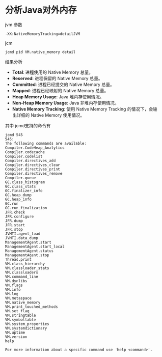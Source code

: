 
# 分析Java对外内存


jvm 参数
```
-XX:NativeMemoryTracking=detailJVM
```

jcm
```
jcmd pid VM.native_memory detail
```

结果分析
-   **Total**: 进程使用的 Native Memory 总量。
-   **Reserved**: 进程保留的 Native Memory 总量。
-   **Committed**: 进程已经提交的 Native Memory 总量。
-   **Mapped**: 进程已经映射的 Native Memory 总量。
-   **Heap Memory Usage**: Java 堆内存使用情况。
-   **Non-Heap Memory Usage**: Java 非堆内存使用情况。
-   **Native Memory Tracking**: 使用 Native Memory Tracking 的情况下，会输出详细的 Native Memory 使用情况。



其中 jcmd支持的命令有
```shell
jcmd 545
545:
The following commands are available:
Compiler.CodeHeap_Analytics
Compiler.codecache
Compiler.codelist
Compiler.directives_add
Compiler.directives_clear
Compiler.directives_print
Compiler.directives_remove
Compiler.queue
GC.class_histogram
GC.class_stats
GC.finalizer_info
GC.heap_dump
GC.heap_info
GC.run
GC.run_finalization
JFR.check
JFR.configure
JFR.dump
JFR.start
JFR.stop
JVMTI.agent_load
JVMTI.data_dump
ManagementAgent.start
ManagementAgent.start_local
ManagementAgent.status
ManagementAgent.stop
Thread.print
VM.class_hierarchy
VM.classloader_stats
VM.classloaders
VM.command_line
VM.dynlibs
VM.flags
VM.info
VM.log
VM.metaspace
VM.native_memory
VM.print_touched_methods
VM.set_flag
VM.stringtable
VM.symboltable
VM.system_properties
VM.systemdictionary
VM.uptime
VM.version
help

For more information about a specific command use 'help <command>'.
```